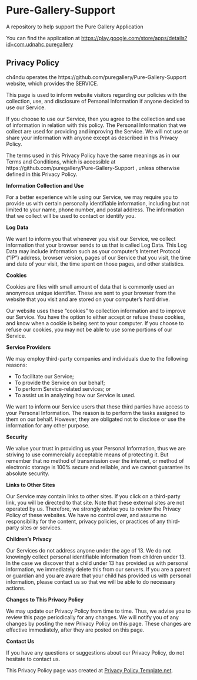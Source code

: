 # Pure-Gallery-Support
A repository to help support the Pure Gallery Application

You can find the application at https://play.google.com/store/apps/details?id=com.udnahc.puregallery

<h2>Privacy Policy</h2><p>ch4ndu operates the https://github.com/puregallery/Pure-Gallery-Support website, which provides the SERVICE.</p><p>This page is used to inform website visitors regarding our policies with the collection, use, and disclosure of Personal Information if anyone decided to use our Service.</p><p>If you choose to use our Service, then you agree to the collection and use of information in relation with this policy. The Personal Information that we collect are used for providing and improving the Service. We will not use or share your information with anyone except as described in this Privacy Policy.</p><p>The terms used in this Privacy Policy have the same meanings as in our Terms and Conditions, which is accessible at https://github.com/puregallery/Pure-Gallery-Support , unless otherwise defined in this Privacy Policy.</p><p><strong>Information Collection and Use</strong></p><p>For a better experience while using our Service, we may require you to provide us with certain personally identifiable information, including but not limited to your name, phone number, and postal address. The information that we collect will be used to contact or identify you.</p><p><strong>Log Data</strong></p><p>We want to inform you that whenever you visit our Service, we collect information that your browser sends to us that is called Log Data. This Log Data may include information such as your computer’s Internet Protocol (“IP”) address, browser version, pages of our Service that you visit, the time and date of your visit, the time spent on those pages, and other statistics.</p><p><strong>Cookies</strong></p><p>Cookies are files with small amount of data that is commonly used an anonymous unique identifier. These are sent to your browser from the website that you visit and are stored on your computer’s hard drive.</p><p>Our website uses these “cookies” to collection information and to improve our Service. You have the option to either accept or refuse these cookies, and know when a cookie is being sent to your computer. If you choose to refuse our cookies, you may not be able to use some portions of our Service.</p><p><strong>Service Providers</strong></p><p>We may employ third-party companies and individuals due to the following reasons:</p><ul><li>To facilitate our Service;</li><li>To provide the Service on our behalf;</li><li>To perform Service-related services; or</li><li>To assist us in analyzing how our Service is used.</li></ul><p>We want to inform our Service users that these third parties have access to your Personal Information. The reason is to perform the tasks assigned to them on our behalf. However, they are obligated not to disclose or use the information for any other purpose.</p><p><strong>Security</strong></p><p>We value your trust in providing us your Personal Information, thus we are striving to use commercially acceptable means of protecting it. But remember that no method of transmission over the internet, or method of electronic storage is 100% secure and reliable, and we cannot guarantee its absolute security.</p><p><strong>Links to Other Sites</strong></p><p>Our Service may contain links to other sites. If you click on a third-party link, you will be directed to that site. Note that these external sites are not operated by us. Therefore, we strongly advise you to review the Privacy Policy of these websites. We have no control over, and assume no responsibility for the content, privacy policies, or practices of any third-party sites or services.</p><p><strong>Children’s Privacy</strong></p><p>Our Services do not address anyone under the age of 13. We do not knowingly collect personal identifiable information from children under 13. In the case we discover that a child under 13 has provided us with personal information, we immediately delete this from our servers. If you are a parent or guardian and you are aware that your child has provided us with personal information, please contact us so that we will be able to do necessary actions.</p><p><strong>Changes to This Privacy Policy</strong></p><p>We may update our Privacy Policy from time to time. Thus, we advise you to review this page periodically for any changes. We will notify you of any changes by posting the new Privacy Policy on this page. These changes are effective immediately, after they are posted on this page.</p><p><strong>Contact Us</strong></p><p>If you have any questions or suggestions about our Privacy Policy, do not hesitate to contact us.</p><p>This Privacy Policy page was created at <a href="https://privacypolicytemplate.net" target="_blank">Privacy Policy Template.net</a>.</p>
